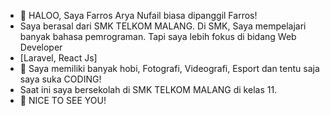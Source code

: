 - 👋 HALOO, Saya Farros Arya Nufail biasa dipanggil Farros!
- Saya berasal dari SMK TELKOM MALANG. Di SMK, Saya mempelajari banyak bahasa pemrograman. Tapi saya lebih fokus di bidang Web Developer
- [Laravel, React Js]
- 👀 Saya memiliki banyak hobi, Fotografi, Videografi, Esport dan tentu saja saya suka CODING!
- Saat ini saya bersekolah di SMK TELKOM MALANG di kelas 11.
- 💞️ NICE TO SEE YOU!

<!---
FarrosArya/FarrosArya is a ✨ special ✨ repository because its `README.md` (this file) appears on your GitHub profile.
You can click the Preview link to take a look at your changes.
--->
